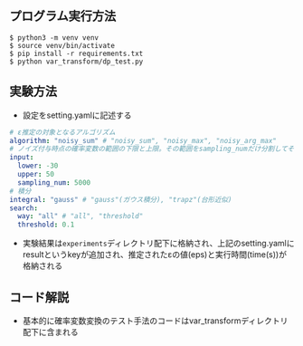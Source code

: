 ## プログラム実行方法
```
$ python3 -m venv venv
$ source venv/bin/activate
$ pip install -r requirements.txt
$ python var_transform/dp_test.py
```

## 実験方法
- 設定をsetting.yamlに記述する
```yaml
# ε推定の対象となるアルゴリズム
algorithm: "noisy_sum" # "noisy_sum", "noisy_max", "noisy_arg_max"
# ノイズ付与時点の確率変数の範囲の下限と上限。その範囲をsampling_numだけ分割してそれぞれを入力の確率変数とする。(TODO: 本来入力によってノイズ付与時点の確率変数の範囲が決まるが、出力結果を決定的にするために静的に決めている)
input: 
  lower: -30
  upper: 50
  sampling_num: 5000
# 積分
integral: "gauss" # "gauss"(ガウス積分), "trapz"(台形近似)
search: 
  way: "all" # "all", "threshold"
  threshold: 0.1
```
- 実験結果は`experiments`ディレクトリ配下に格納され、上記のsetting.yamlにresultというkeyが追加され、推定されたεの値(eps)と実行時間(time(s))が格納される

## コード解説
- 基本的に確率変数変換のテスト手法のコードはvar_transformディレクトリ配下に含まれる

